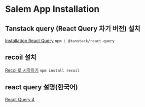 # Salem App Installation

## Tanstack query (React Query 차기 버전) 설치

[Installation React Query](https://tanstack.com/query/latest/docs/react/installation)
`npm i @tanstack/react-query`

## recoil 설치

[Recoil로 시작하기](https://recoiljs.org/ko/docs/introduction/getting-started)
`npm install recoil`

## react query 설명(한국어)

[React Query 4](https://github.com/ssi02014/react-query-tutorial#devtools)
